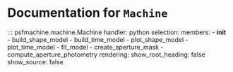 # Documentation for `Machine`

::: psfmachine.machine.Machine
    handler: python
    selection:
      members:
        - __init__
        - build_shape_model
        - build_time_model
        - plot_shape_model
        - plot_time_model
        - fit_model
        - create_aperture_mask
        - compute_aperture_photometry
    rendering:
      show_root_heading: false
      show_source: false
